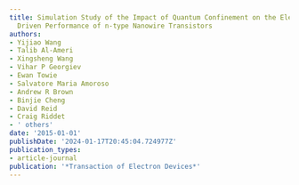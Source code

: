 ```yaml
---
title: Simulation Study of the Impact of Quantum Confinement on the Electrostatically
  Driven Performance of n-type Nanowire Transistors
authors:
- Yijiao Wang
- Talib Al-Ameri
- Xingsheng Wang
- Vihar P Georgiev
- Ewan Towie
- Salvatore Maria Amoroso
- Andrew R Brown
- Binjie Cheng
- David Reid
- Craig Riddet
- ' others'
date: '2015-01-01'
publishDate: '2024-01-17T20:45:04.724977Z'
publication_types:
- article-journal
publication: '*Transaction of Electron Devices*'
---
```


